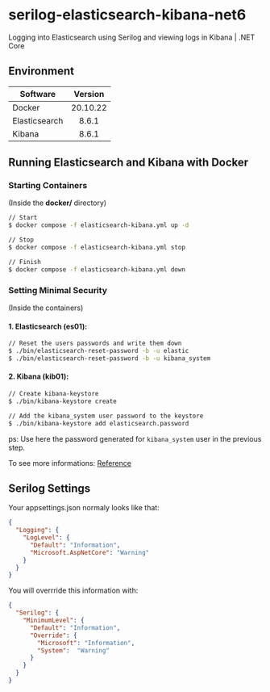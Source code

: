 # serilog-elasticsearch-kibana-net6
Logging into Elasticsearch using Serilog and viewing logs in Kibana | .NET Core

## Environment
| Software | Version |
|----------|:-------:|
| Docker | 20.10.22 |
| Elasticsearch | 8.6.1 |
| Kibana | 8.6.1 |

## Running Elasticsearch and Kibana with Docker
### Starting Containers ###
(Inside the **docker/** directory)

```sh
// Start
$ docker compose -f elasticsearch-kibana.yml up -d
```
```sh
// Stop
$ docker compose -f elasticsearch-kibana.yml stop
```
```sh
// Finish
$ docker compose -f elasticsearch-kibana.yml down
```

### Setting Minimal Security
(Inside the containers)
#### 1. Elasticsearch (es01):
```sh
// Reset the users passwords and write them down
$ ./bin/elasticsearch-reset-password -b -u elastic
$ ./bin/elasticsearch-reset-password -b -u kibana_system
``````

#### 2. Kibana (kib01):
```sh
// Create kibana-keystore
$ ./bin/kibana-keystore create

// Add the kibana_system user password to the keystore
$ ./bin/kibana-keystore add elasticsearch.password
``````
    
ps: Use here the password generated for `kibana_system` user in the previous step.

To see more informations: [Reference](https://www.elastic.co/guide/en/elasticsearch/reference/current/security-minimal-setup.html)

## Serilog Settings
Your appsettings.json normaly looks like that:
```json
{
  "Logging": {
    "LogLevel": {
      "Default": "Information",
      "Microsoft.AspNetCore": "Warning"
    }
  }
}
```
You will overrride this information with:
```json
{
  "Serilog": {
    "MinimumLevel": {
      "Default": "Information",
      "Override": {
        "Microsoft": "Information",
        "System":  "Warning" 
      } 
    } 
  }
}
```
